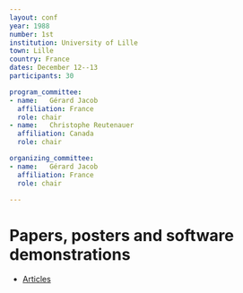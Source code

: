```yaml
---
layout: conf
year: 1988
number: 1st
institution: University of Lille
town: Lille
country: France
dates: December 12--13
participants: 30

program_committee:
- name:   Gérard Jacob
  affiliation: France
  role: chair
- name:   Christophe Reutenauer
  affiliation: Canada
  role: chair

organizing_committee:
- name:   Gérard Jacob
  affiliation: France
  role: chair

---
```

# Papers, posters and software demonstrations

- [Articles](https://fpsac-archive.github.io/FPSAC88/articles.html)
